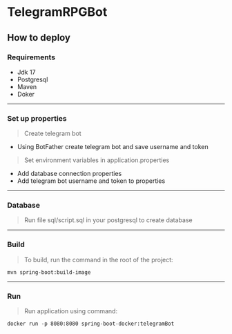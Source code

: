 # TelegramRPGBot

## How to deploy

### Requirements

- Jdk 17
- Postgresql
- Maven
- Doker
____
### Set up properties

>Create telegram bot

- Using BotFather create telegram bot and save username and token

>Set environment variables in application.properties

- Add database connection properties
- Add telegram bot username and token to properties
____
### Database

>Run file sql/script.sql in your postgresql to create database
____
### Build

>To build, run the command in the root of the project:
```
mvn spring-boot:build-image
```
____
### Run

>Run application using command:
```
docker run -p 8080:8080 spring-boot-docker:telegramBot
```
 
